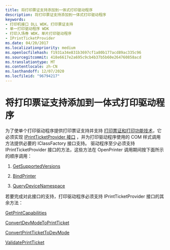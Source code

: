 ```yaml
---
title: 将打印票证支持添加到一体式打印驱动程序
description: 将打印票证支持添加到一体式打印驱动程序
keywords:
- 打印机接口 DLL WDK，打印票证支持
- 单一打印驱动程序 WDK
- 打印入场券 WDK，单片打印驱动程序
- IPrintTicketProvider
ms.date: 04/20/2017
ms.localizationpriority: medium
ms.openlocfilehash: f1931a34e831b3697cf1a80b177acd89ac335c96
ms.sourcegitcommit: 418e6617e2a695c9cb4b37b5b60e264760858acd
ms.translationtype: MT
ms.contentlocale: zh-CN
ms.lasthandoff: 12/07/2020
ms.locfileid: "96794217"
---
```

# <a name="adding-print-ticket-support-to-monolithic-print-drivers"></a>将打印票证支持添加到一体式打印驱动程序


为了使单个打印驱动程序提供打印票证支持并支持 [打印票证和打印功能技术](print-ticket-and-print-capabilities-technologies.md)，它必须实现 [IPrintTicketProvider 接口](/previous-versions/windows/hardware/drivers/ff554375(v=vs.85)) ，并为打印驱动程序使用的 COM 样式调用方法提供必要的 IClassFactory 接口支持。 驱动程序至少必须支持 IPrintTicketProvider 接口的方法，这些方法在 OpenPrinter 调用期间按下面所示的顺序调用：

1.  [GetSupportedVersions](getsupportedversions.md)

2.  [BindPrinter](bindprinter.md)

3.  [QueryDeviceNamespace](querydevicenamespace.md)

若要完成对此接口的支持，打印驱动程序必须支持 IPrintTicketProvider 接口的其余方法：

[GetPrintCapabilities](getprintcapabilities.md)

[ConvertDevModeToPrintTicket](convertdevmodetoprintticket2.md)

[ConvertPrintTicketToDevMode](convertprinttickettodevmode.md)

[ValidatePrintTicket](validateprintticket.md)

 

